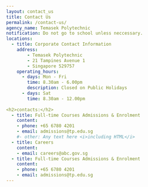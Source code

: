 ```yaml
---
layout: contact_us
title: Contact Us
permalink: /contact-us/
agency_name: Temasek Polytechnic
notification: Do not go to school unless neccessary.
locations:
  - title: Corporate Contact Information
    address:
        - Temasek Polytechnic
        - 21 Tampines Avenue 1
        - Singapore 529757
    operating_hours:
      - days: Mon - Fri
        time: 8.30am - 6.00pm
        description: Closed on Public Holidays
      - days: Sat
        time: 8.30am - 12.00pm
  
<h2>contacts:</h2>
  - title: Full-time Courses Admissions & Enrolment
    content:
    - phone: +65 6780 4201
    - email: admissions@tp.edu.sg
    #- other: Any text here <i>including HTML</i>
  - title: Careers
    content:
    - email: careers@abc.gov.sg
  - title: Full-time Courses Admissions & Enrolment
    content:
    - phone: +65 6780 4201
    - email: admissions@tp.edu.sg
---
```

